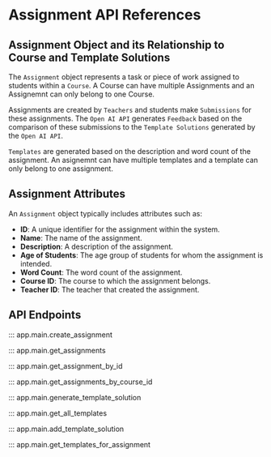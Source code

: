 # Assignment API References

## Assignment Object and its Relationship to Course and Template Solutions

The `Assignment` object represents a task or piece of work assigned to students within a `Course`. A Course can have multiple Assignments and an Assignemnt can only belong to one Course. 

Assignments are created by `Teachers` and students make `Submissions` for these assignments. The `Open AI API` generates `Feedback` based on the comparison of these submissions to the `Template Solutions` generated by the `Open AI API`.

`Templates` are generated based on the description and word count of the assignment. An asignemnt can have multiple templates and a template can only belong to one assignment.
## Assignment Attributes

An `Assignment` object typically includes attributes such as:

- **ID**: A unique identifier for the assignment within the system.
- **Name**: The name of the assignment.
- **Description**: A description of the assignment.
- **Age of Students**: The age group of students for whom the assignment is intended.
- **Word Count**: The word count of the assignment.
- **Course ID**: The course to which the assignment belongs.
- **Teacher ID**: The teacher that created the assignment.

## API Endpoints

::: app.main.create_assignment

::: app.main.get_assignments

::: app.main.get_assignment_by_id

::: app.main.get_assignments_by_course_id

::: app.main.generate_template_solution

::: app.main.get_all_templates

::: app.main.add_template_solution

::: app.main.get_templates_for_assignment
